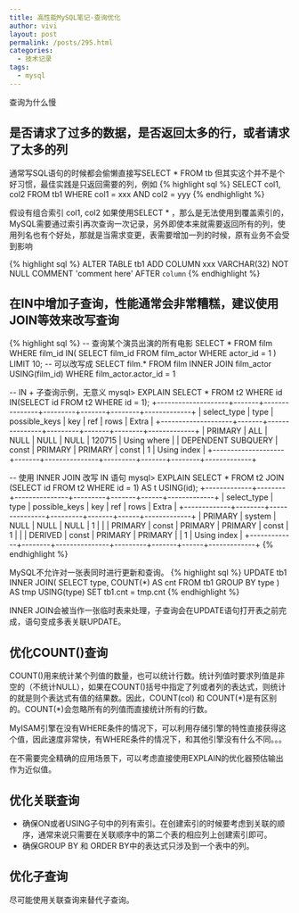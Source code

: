 ```yaml
---
title: 高性能MySQL笔记-查询优化
author: vivi
layout: post
permalink: /posts/295.html
categories:
  - 技术记录
tags:
  - mysql
---
```

查询为什么慢

## 是否请求了过多的数据，是否返回太多的行，或者请求了太多的列
通常写SQL语句的时候都会偷懒直接写SELECT * FROM tb 但其实这个并不是个好习惯，最佳实践是只返回需要的列，例如
{% highlight sql %}
SELECT col1, col2 FROM tb1 WHERE col1 = xxx AND col2 = yyy
{% endhighlight %}

假设有组合索引 col1, col2 如果使用SELECT * ，那么是无法使用到覆盖索引的，MySQL需要通过索引再次查询一次记录，另外即使本来就需要返回所有的列，使用列名也有个好处，那就是当需求变更，表需要增加一列的时候，原有业务不会受到影响

{% highlight sql %}
ALTER TABLE tb1 ADD COLUMN xxx VARCHAR(32) NOT NULL COMMENT 'comment here' AFTER `column`
{% endhighlight %}

## 在IN中增加子查询，性能通常会非常糟糕，建议使用JOIN等效来改写查询
{% highlight sql %}
-- 查询某个演员出演的所有电影
SELECT * FROM film WHERE film_id IN(
    SELECT film_id FROM film_actor WHERE actor_id = 1
) LIMIT 10;
-- 可以改写成
SELECT film.* FROM film INNER JOIN film_actor USING(film_id) WHERE film_actor.actor_id = 1


-- IN + 子查询示例，无意义
mysql> EXPLAIN SELECT * FROM t2 WHERE id IN(SELECT id FROM t2 WHERE id = 1);
+--------------------+-------+---------------+---------+-------+--------+-------------+
| select_type        | type  | possible_keys | key     | ref   | rows   | Extra       |
+--------------------+-------+---------------+---------+-------+--------+-------------+
| PRIMARY            | ALL   | NULL          | NULL    | NULL  | 120715 | Using where |
| DEPENDENT SUBQUERY | const | PRIMARY       | PRIMARY | const |      1 | Using index |
+--------------------+-------+---------------+---------+-------+--------+-------------+

-- 使用 INNER JOIN 改写 IN 语句
mysql> EXPLAIN SELECT * FROM t2 JOIN (SELECT id FROM t2 WHERE id = 1) AS t USING(id);
+-------------+--------+---------------+---------+-------+------+-------------+
| select_type | type   | possible_keys | key     | ref   | rows | Extra       |
+-------------+--------+---------------+---------+-------+------+-------------+
| PRIMARY     | system | NULL          | NULL    | NULL  |    1 |             |
| PRIMARY     | const  | PRIMARY       | PRIMARY | const |    1 |             |
| DERIVED     | const  | PRIMARY       | PRIMARY |       |    1 | Using index |
+-------------+--------+---------------+---------+-------+------+-------------+
{% endhighlight %}

MySQL不允许对一张表同时进行更新和查询。
{% highlight sql %}
UPDATE tb1 INNER JOIN(
    SELECT type, COUNT(*) AS cnt FROM tb1 GROUP BY type
) AS tmp USING(type)
SET tb1.cnt = tmp.cnt
{% endhighlight %}

INNER JOIN会被当作一张临时表来处理，子查询会在UPDATE语句打开表之前完成，语句变成多表关联UPDATE。

## 优化COUNT()查询
COUNT()用来统计某个列值的数量，也可以统计行数。统计列值时要求列值是非空的（不统计NULL），如果在COUNT()括号中指定了列或者列的表达式，则统计的就是则个表达式有值的结果数。因此，COUNT(col) 和 COUNT(\*)是有区别的。COUNT(\*)会忽略所有的列值而直接统计所有的行数。

MyISAM引擎在没有WHERE条件的情况下，可以利用存储引擎的特性直接获得这个值，因此速度非常快，有WHERE条件的情况下，和其他引擎没有什么不同。。。

在不需要完全精确的应用场景下，可以考虑直接使用EXPLAIN的优化器预估输出作为近似值。

## 优化关联查询

- 确保ON或者USING子句中的列有索引。在创建索引的时候要考虑到关联的顺序，通常来说只需要在关联顺序中的第二个表的相应列上创建索引即可。
- 确保GROUP BY 和 ORDER BY中的表达式只涉及到一个表中的列。

## 优化子查询

尽可能使用关联查询来替代子查询。


